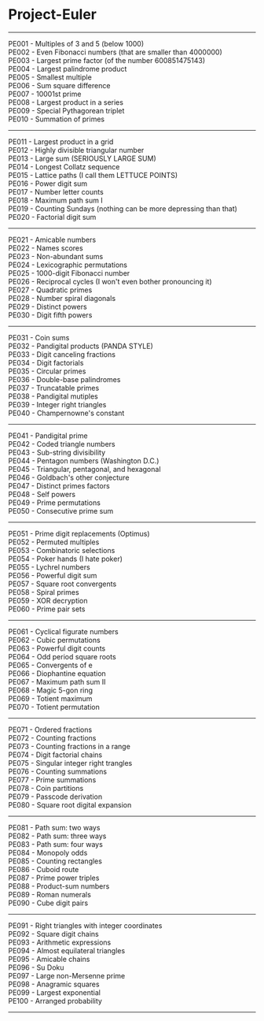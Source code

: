 Project-Euler
=============

<hr>PE001 - Multiples of 3 and 5 (below 1000)
<br>PE002 - Even Fibonacci numbers (that are smaller than 4000000)
<br>PE003 - Largest prime factor (of the number 600851475143)
<br>PE004 - Largest palindrome product
<br>PE005 - Smallest multiple
<br>PE006 - Sum square difference
<br>PE007 - 10001st prime
<br>PE008 - Largest product in a series
<br>PE009 - Special Pythagorean triplet
<br>PE010 - Summation of primes
<hr>PE011 - Largest product in a grid
<br>PE012 - Highly divisible triangular number
<br>PE013 - Large sum (SERIOUSLY LARGE SUM)
<br>PE014 - Longest Collatz sequence
<br>PE015 - Lattice paths (I call them LETTUCE POINTS)
<br>PE016 - Power digit sum
<br>PE017 - Number letter counts
<br>PE018 - Maximum path sum I
<br>PE019 - Counting Sundays (nothing can be more depressing than that)
<br>PE020 - Factorial digit sum
<hr>PE021 - Amicable numbers
<br>PE022 - Names scores
<br>PE023 - Non-abundant sums
<br>PE024 - Lexicographic permutations
<br>PE025 - 1000-digit Fibonacci number
<br>PE026 - Reciprocal cycles (I won't even bother pronouncing it)
<br>PE027 - Quadratic primes
<br>PE028 - Number spiral diagonals
<br>PE029 - Distinct powers
<br>PE030 - Digit fifth powers
<hr>PE031 - Coin sums
<br>PE032 - Pandigital products (PANDA STYLE)
<br>PE033 - Digit canceling fractions
<br>PE034 - Digit factorials
<br>PE035 - Circular primes
<br>PE036 - Double-base palindromes
<br>PE037 - Truncatable primes
<br>PE038 - Pandigital mutiples
<br>PE039 - Integer right triangles
<br>PE040 - Champernowne's constant
<hr>PE041 - Pandigital prime
<br>PE042 - Coded triangle numbers
<br>PE043 - Sub-string divisibility
<br>PE044 - Pentagon numbers (Washington D.C.)
<br>PE045 - Triangular, pentagonal, and hexagonal
<br>PE046 - Goldbach's other conjecture
<br>PE047 - Distinct primes factors
<br>PE048 - Self powers
<br>PE049 - Prime permutations
<br>PE050 - Consecutive prime sum
<hr>PE051 - Prime digit replacements (Optimus)
<br>PE052 - Permuted multiples
<br>PE053 - Combinatoric selections
<br>PE054 - Poker hands (I hate poker)
<br>PE055 - Lychrel numbers
<br>PE056 - Powerful digit sum
<br>PE057 - Square root convergents
<br>PE058 - Spiral primes
<br>PE059 - XOR decryption
<br>PE060 - Prime pair sets
<hr>PE061 - Cyclical figurate numbers
<br>PE062 - Cubic permutations
<br>PE063 - Powerful digit counts
<br>PE064 - Odd period square roots
<br>PE065 - Convergents of e
<br>PE066 - Diophantine equation
<br>PE067 - Maximum path sum II
<br>PE068 - Magic 5-gon ring
<br>PE069 - Totient maximum
<br>PE070 - Totient permutation
<hr>PE071 - Ordered fractions
<br>PE072 - Counting fractions
<br>PE073 - Counting fractions in a range
<br>PE074 - Digit factorial chains
<br>PE075 - Singular integer right trangles
<br>PE076 - Counting summations
<br>PE077 - Prime summations
<br>PE078 - Coin partitions
<br>PE079 - Passcode derivation
<br>PE080 - Square root digital expansion
<hr>PE081 - Path sum: two ways
<br>PE082 - Path sum: three ways
<br>PE083 - Path sum: four ways
<br>PE084 - Monopoly odds
<br>PE085 - Counting rectangles
<br>PE086 - Cuboid route
<br>PE087 - Prime power triples
<br>PE088 - Product-sum numbers
<br>PE089 - Roman numerals
<br>PE090 - Cube digit pairs
<hr>PE091 - Right triangles with integer coordinates
<br>PE092 - Square digit chains
<br>PE093 - Arithmetic expressions
<br>PE094 - Almost equilateral triangles
<br>PE095 - Amicable chains
<br>PE096 - Su Doku
<br>PE097 - Large non-Mersenne prime
<br>PE098 - Anagramic squares
<br>PE099 - Largest exponential
<br>PE100 - Arranged probability
<hr>
